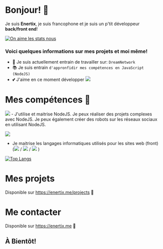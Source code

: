 # Bonjour! 👋
Je suis **Enertix**, je suis francophone et je suis un p'tit développeur __back/front end__!

[![On aime les stats nous](https://github-readme-stats.vercel.app/api?username=Christian-Martins&theme=midnight-purple&count_private=true)](#)

### Voici quelques informations sur mes projets et moi même!
- 🔨 Je suis actuellement entrain de travailler sur: `DreamNetwork`
- 📚 Je suis entrain `d'appronfidir mes compétences en JavaScript (NodeJS)`
- 💕 J'aime en ce moment développer <img src="https://img.shields.io/badge/javascript%20-%23323330.svg?&style=for-the-badge&logo=javascript&logoColor=%23F7DF1E"/>

# Mes compétences 💫
<img src="https://img.shields.io/badge/node.js%20-%2343853D.svg?&style=for-the-badge&logo=node.js&logoColor=white"/>
- J'utilise et maitrise NodeJS.
Je peux réaliser des projets complexes avec NodeJS.
Je peux également créer des robots sur les réseaux sociaux en utilisant NodeJS.

 ![](https://i.imgur.com/jHqJKXy.png)
 - Je maitrise les langages informatiques utilisés pour les sites web (front) (<img src="https://img.shields.io/badge/html5%20-%23E34F26.svg?&style=for-the-badge&logo=html5&logoColor=white"/> / <img src="https://img.shields.io/badge/css3%20-%231572B6.svg?&style=for-the-badge&logo=css3&logoColor=white"/> / <img src="https://img.shields.io/badge/javascript%20-%23323330.svg?&style=for-the-badge&logo=javascript&logoColor=%23F7DF1E"/> )

[![Top Langs](https://github-readme-stats.vercel.app/api/top-langs/?username=christian-martins&layout=compact)](#)

# Mes projets
Disponible sur https://enertix.me/projects 🧡

# Me contacter
Disponible sur https://enertix.me 💚

## À Bientôt!
